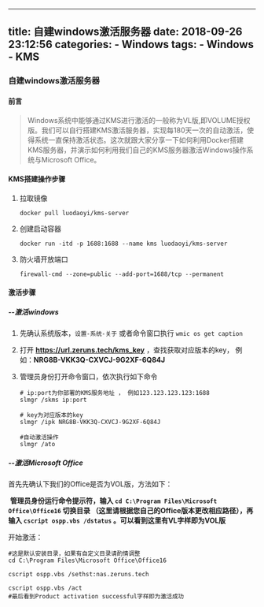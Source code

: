 
---
title: 自建windows激活服务器
date: 2018-09-26 23:12:56
categories:
    - Windows
tags:
    - Windows
    - KMS
---

### 自建windows激活服务器

#### 前言

> Windows系统中能够通过KMS进行激活的一般称为VL版,即VOLUME授权版。我们可以自行搭建KMS激活服务器，实现每180天一次的自动激活，使得系统一直保持激活状态。这次就跟大家分享一下如何利用Docker搭建KMS服务器，并演示如何利用我们自己的KMS服务器激活Windows操作系统与Microsoft Office。

#### KMS搭建操作步骤

1. 拉取镜像

   ```shell
   docker pull luodaoyi/kms-server
   ```

2. 创建启动容器

   ```shell
   docker run -itd -p 1688:1688 --name kms luodaoyi/kms-server
   ```

3. 防火墙开放端口

   ```shell
   firewall-cmd --zone=public --add-port=1688/tcp --permanent
   ```

#### 激活步骤

##### 	--激活windows

1. 先确认系统版本，`设置-系统-关于`  或者命令窗口执行 `wmic os get caption`
   
2. 打开 **https://url.zeruns.tech/kms_key**  ，查找获取对应版本的key， 例如：**NRG8B-VKK3Q-CXVCJ-9G2XF-6Q84J**
   
   

3. 管理员身份打开命令窗口，依次执行如下命令

   ```shell
   # ip:port为你部署的KMS服务地址 ， 例如123.123.123.123:1688
   slmgr /skms ip:port 
   
   # key为对应版本的key
   slmgr /ipk NRG8B-VKK3Q-CXVCJ-9G2XF-6Q84J
   
   #自动激活操作
   slmgr /ato
   ```

   

#####  --激活Microsoft Office

首先先确认下我们的Office是否为VOL版，方法如下：

​	**管理员身份运行命令提示符，输入 `cd C:\Program Files\Microsoft Office\Office16` 切换目录 （这里请根据您自己的Office版本更改相应路径），再输入 `cscript ospp.vbs /dstatus` 。可以看到这里有VL字样即为VOL版**

开始激活：

```shell
#这是默认安装目录，如果有自定义目录请酌情调整
cd C:\Program Files\Microsoft Office\Office16

cscript ospp.vbs /sethst:nas.zeruns.tech

cscript ospp.vbs /act
#最后看到Product activation successful字样即为激活成功
```


